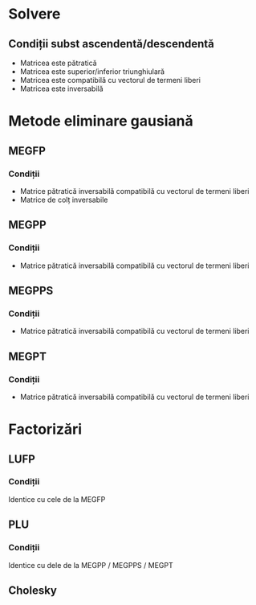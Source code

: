# Solvere
## Condiții subst ascendentă/descendentă

- Matricea este pătratică
- Matricea este superior/inferior triunghiulară
- Matricea este compatibilă cu vectorul de termeni liberi
- Matricea este inversabilă

# Metode eliminare gausiană
## MEGFP
### Condiții
- Matrice pătratică inversabilă compatibilă cu vectorul de termeni liberi
- Matrice de colț inversabile

## MEGPP
### Condiții
- Matrice pătratică inversabilă compatibilă cu vectorul de termeni liberi

## MEGPPS
### Condiții
- Matrice pătratică inversabilă compatibilă cu vectorul de termeni liberi

## MEGPT
### Condiții
- Matrice pătratică inversabilă compatibilă cu vectorul de termeni liberi

# Factorizări
## LUFP
### Condiții
Identice cu cele de la MEGFP

## PLU
### Condiții
Identice cu dele de la MEGPP / MEGPPS / MEGPT

## Cholesky
